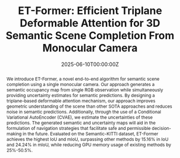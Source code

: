 ---
title: "ET-Former: Efficient Triplane Deformable Attention for 3D Semantic Scene Completion From Monocular Camera"
authors:
- admin
- He Yin
- Xuewei Qi
- Jong Jin Park
- Min Sun
- Rajasimman Madhivanan
- Dinesh Manocha

date: "2025-06-10T00:00:00Z"
doi: ""

# Schedule page publish date (NOT publication's date).
publishDate: "2025-06-10T00:00:00Z"

# Publication type.
# Accepts a single type but formatted as a YAML list (for Hugo requirements).
# Enter a publication type from the CSL standard.
publication_types: ['paper-conference']

# Publication name and optional abbreviated publication name.
publication: 2025 IEEE/RSJ International Conference on Intelligent Robots and Systems (IROS)
publication_short: In *IROS 2025*

abstract: "We introduce ET-Former, a novel end-to-end algorithm for semantic scene completion using a single monocular camera. Our approach generates a semantic occupancy map from single RGB observation while simultaneously providing uncertainty estimates for semantic predictions. By designing a triplane-based deformable attention mechanism, our approach improves geometric understanding of the scene than other SOTA approaches and reduces noise in semantic predictions. Additionally, through the use of a Conditional Variational AutoEncoder (CVAE), we estimate the uncertainties of these predictions. The generated semantic and uncertainty maps will aid in the formulation of navigation strategies that facilitate safe and permissible decision-making in the future. Evaluated on the Semantic-KITTI dataset, ET-Former achieves the highest IoU and mIoU, surpassing other methods by 15.16% in IoU and 24.24% in mIoU, while reducing GPU memory usage of existing methods by 25%-50.5%."


# Summary. An optional shortened abstract.
# summary: Lorem ipsum dolor sit amet, consectetur adipiscing elit. Duis posuere tellus ac convallis placerat. Proin tincidunt magna sed ex sollicitudin condimentum.

tags:
- Semantic Scene Completion
- Scene Understanding
- Autonomous Driving

featured: true

# links:
# - name: Website
#   url: https://robotixx.github.io/GND/
#   icon_pack: fab
#   icon: twitter
url_pdf: "https://arxiv.org/pdf/2410.11019"
url_code: 'https://github.com/jingGM/ET-Former.git'
url_dataset: ''
url_poster: ''
url_project: ''
url_slides: ''
url_source: ''
url_video: 'https://youtu.be/2c06AKUAXys'

# Featured image
# To use, add an image named `featured.jpg/png` to your page's folder. 
image:
  caption: 'Image credit: [**Unsplash**](https://unsplash.com/photos/s9CC2SKySJM)'
  focal_point: ""
  preview_only: false

# Associated Projects (optional).
#   Associate this publication with one or more of your projects.
#   Simply enter your project's folder or file name without extension.
#   E.g. `internal-project` references `content/project/internal-project/index.md`.
#   Otherwise, set `projects: []`.
# projects:
# - internal-project

# Slides (optional).
#   Associate this publication with Markdown slides.
#   Simply enter your slide deck's filename without extension.
#   E.g. `slides: "example"` references `content/slides/example/index.md`.
#   Otherwise, set `slides: ""`.
# slides: example
---